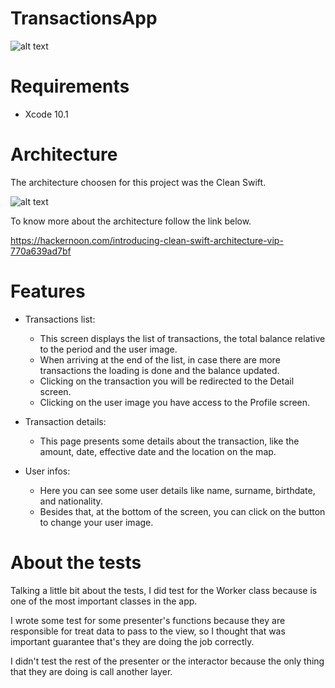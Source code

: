 # TransactionsApp

![alt text](https://i.pinimg.com/originals/81/b3/2b/81b32bef7486f3edd0ec1f67bc924b68.png)

# Requirements

- Xcode 10.1

# Architecture

The architecture choosen for this project was the Clean Swift.

![alt text](https://cdn-images-1.medium.com/max/2000/1*QV4nxWPd_sbGhoWO-X7PfQ.png)

To know more about the architecture follow the link below.

https://hackernoon.com/introducing-clean-swift-architecture-vip-770a639ad7bf

# Features

* Transactions list:

    * This screen displays the list of transactions, the total balance relative to the period and the user image.
    * When arriving at the end of the list, in case there are more transactions the loading is done and the balance updated.
    * Clicking on the transaction you will be redirected to the Detail screen.
    * Clicking on the user image you have access to the Profile screen.
    
* Transaction details:

    * This page presents some details about the transaction, like the amount, date, effective date and the location on the map.
    
* User infos: 

    * Here you can see some user details like name, surname, birthdate, and nationality. 
    * Besides that, at the bottom of the screen, you can click on the button to change your user image.
    
    
# About the tests

Talking a little bit about the tests, I did test for the Worker class because is one of the most important classes in the app.

I wrote some test for some presenter's functions because they are responsible for treat data to pass to the view, so I thought that was important guarantee that's they are doing the job correctly.

I didn't test the rest of the presenter or the interactor because the only thing that they are doing is call another layer.
